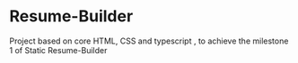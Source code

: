 # Resume-Builder
 Project based on core HTML, CSS and typescript , to achieve the milestone 1 of Static Resume-Builder
